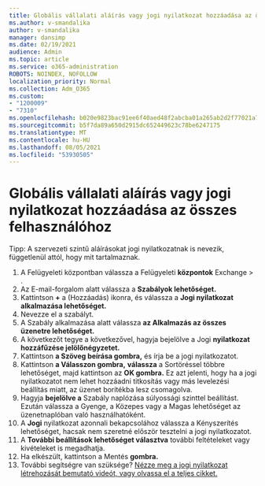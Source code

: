 ```yaml
---
title: Globális vállalati aláírás vagy jogi nyilatkozat hozzáadása az összes felhasználóhoz
ms.author: v-smandalika
author: v-smandalika
manager: dansimp
ms.date: 02/19/2021
audience: Admin
ms.topic: article
ms.service: o365-administration
ROBOTS: NOINDEX, NOFOLLOW
localization_priority: Normal
ms.collection: Adm_O365
ms.custom:
- "1200009"
- "7310"
ms.openlocfilehash: b020e9823bac91ee6f40aed48f2abcba01a265ab2d2f77021a745e69af5a5366
ms.sourcegitcommit: b5f7da89a650d2915dc652449623c78be6247175
ms.translationtype: MT
ms.contentlocale: hu-HU
ms.lasthandoff: 08/05/2021
ms.locfileid: "53930505"
---
```

# <a name="add-a-global-company-signature-or-disclaimer-for-all-users"></a>Globális vállalati aláírás vagy jogi nyilatkozat hozzáadása az összes felhasználóhoz

Tipp: A szervezeti szintű aláírásokat jogi nyilatkozatnak is nevezik, függetlenül attól, hogy mit tartalmaznak.

1. A Felügyeleti központban válassza a Felügyeleti **központok** Exchange  >  .
2. Az E-mail-forgalom alatt válassza a **Szabályok lehetőséget.**
3. Kattintson **+** a (Hozzáadás) ikonra, és válassza a **Jogi nyilatkozat alkalmazása lehetőséget.**
4. Nevezze el a szabályt.
5. A Szabály alkalmazása alatt válassza **az Alkalmazás az összes üzenetre lehetőséget.**
6. A következőt tegye a következővel, hagyja bejelölve a Jogi **nyilatkozat hozzáfűzése jelölőnégyzetet.**
7. Kattintson **a Szöveg beírása gombra,** és írja be a jogi nyilatkozatot.
8. Kattintson **a Válasszon gombra,** **válassza** a Sortöréssel többre lehetőséget, majd kattintson az **OK gombra.** Ez azt jelenti, hogy ha a jogi nyilatkozatot nem lehet hozzáadni titkosítás vagy más levelezési beállítás miatt, az üzenet borítékba lesz csomagolva.
9. Hagyja **bejelölve a** Szabály naplózása súlyossági szinttel beállítást. Ezután válassza a Gyenge, a Közepes vagy a Magas lehetőséget az üzenetnaplóban való használhatóként.
10. A **Jogi** nyilatkozat azonnali bekapcsolához válassza a Kényszerítés lehetőséget, hacsak nem szeretné először tesztelni a jogi nyilatkozatot.
11. A **További beállítások lehetőséget választva** további feltételeket vagy kivételeket is megadhatja.
12. Ha elkészült, kattintson a Mentés **gombra.**
13. További segítségre van szüksége? [Nézze meg a jogi nyilatkozat létrehozását bemutató videót, vagy olvassa el a teljes cikket.](https://support.office.com/article/2d75860f-c527-4352-a7f6-73eba54c0c72?wt.mc_id=Chat_GlobalSignature)